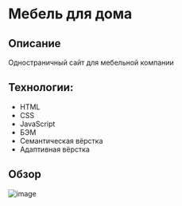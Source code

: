 # Мебель для дома

## Описание
Одностраничный сайт для мебельной компании

## Технологии:
- HTML
- CSS
- JavaScript
- БЭМ
- Семантическая вёрстка
- Адаптивная вёрстка

## Обзор

![image](.img/review.png)

